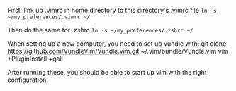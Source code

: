 First, link up .vimrc in home directory to this directory's .vimrc file
`ln -s ~/my_preferences/.vimrc ~/`

Then do the same for .zshrc 
`ln -s ~/my_preferences/.zshrc ~/`

When setting up a new computer, you need to set up vundle with:
git clone https://github.com/VundleVim/Vundle.vim.git ~/.vim/bundle/Vundle.vim
vim +PluginInstall +qall

After running these, you should be able to start up vim with the right configuration. 
